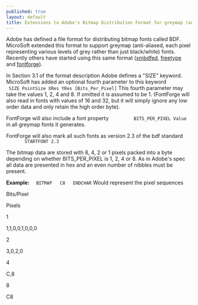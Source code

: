 ```yaml
---
published: true
layout: default
title: Extensions to Adobe's Bitmap Distribution Format for greymap (anti-aliased)
---
```



Adobe has defined a file format for distributing bitmap fonts called
BDF. MicroSoft extended this format to support greymap (anti-aliased,
each pixel representing various levels of grey rather than just
black/white) fonts. Recently others have started using this same format
([xmbdfed](http://crl.nmsu.edu/~mleisher/xmbdfed.html),
[freetype](http://freetype.sf.net/) and [fontforge](index.html)).

In Section 3.1 of the format description Adobe defines a "SIZE" keyword.
MicroSoft has added an optional fourth parameter to this keyword
 `         SIZE PointSize XRes YRes [Bits_Per_Pixel]`
 This fourth parameter may take the values 1, 2, 4 and 8. If omitted it
is assumed to be 1. (FontForge will also read in fonts with values of 16
and 32, but it will simply ignore any low order data and only retain the
high order byte).

FontForge will also include a font property
 `         BITS_PER_PIXEL Value`
 in all greymap fonts it generates.

FontForge will also mark all such fonts as version 2.3 of the bdf
standard 
 `         STARTFONT 2.3`

The bitmap data are stored with 8, 4, 2 or 1 pixels packed into a byte
depending on whether BITS\_PER\_PIXEL is 1, 2, 4 or 8. As in Adobe's
spec all data are presented in hex and an even number of nibbles must be
present.

**Example:**
 `  BITMAP   C8   ENDCHAR`
 Would represent the pixel sequences

Bits/Pixel

Pixels

1

1,1,0,0,1,0,0,0

2

3,0,2,0

4

C,8

8

C8


